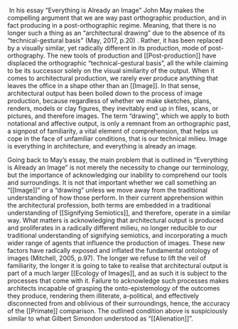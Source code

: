    In his essay “Everything is Already an Image” John May makes the compelling argument that we are way past orthographic production, and in fact producing in a post-orthographic regime. Meaning, that there is no longer such a thing as an “architectural drawing” due to the absence of its “technical-gestural basis" (May, 2017, p.20) . Rather, it has been replaced by a visually similar, yet radically different in its production, mode of post-orthography. The new tools of production and [[Post-production]] have displaced the orthographic “technical-gestural basis”, all the while claiming to be its successor solely on the visual similarity of the output. When it comes to architectural production, we rarely ever produce anything that leaves the office in a shape other than an [[Image]]. In that sense, architectural output has been boiled down to the process of image production, because regardless of whether we make sketches, plans, renders, models or clay figures, they inevitably end up in files, scans, or pictures, and therefore images. The term “drawing”, which we apply to both notational and affective output, is only a remnant from an orthographic past, a signpost of familiarity, a vital element of comprehension, that helps us cope in the face of unfamiliar conditions, that is our technical milieu. Image is everything in architecture, and everything is already an image.

  Going back to May’s essay, the main problem that is outlined in “Everything is Already an Image” is not merely the necessity to change our terminology, but the importance of acknowledging our inability to comprehend our tools and surroundings. It is not that important whether we call something an “[[Image]]” or a “drawing” unless we move away from the traditional understanding of how those perform. In their current apprehension within the architectural profession, both terms are embedded in a traditional understanding of [[Signifying Semiotics]], and therefore, operate in a similar way. What matters is acknowledging that architectural output is produced and proliferates in a radically different milieu, no longer reducible to our traditional understanding of signifying semiotics, and incorporating a much wider range of agents that influence the production of images. These new factors have radically exposed and inflated the fundamental ontology of images (Mitchell, 2005, p.97). The longer we refuse to lift the veil of familiarity, the longer it is going to take to realise that architectural output is part of a much larger [[Ecology of Images]], and as such it is subject to the processes that come with it. Failure to acknowledge such processes makes architects incapable of grasping the onto-epistemology of the outcomes they produce, rendering them illiterate, a-political, and effectively disconnected from and oblivious of their surroundings, hence, the accuracy of the [[Primate]] comparison. The outlined condition above is suspiciously similar to what Gilbert Simondon understood as “[[Alienation]]”. 

